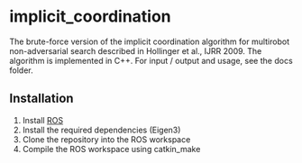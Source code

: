 # implicit_coordination

The brute-force version of the implicit coordination algorithm for multirobot non-adversarial search described in Hollinger et al., IJRR 2009. The algorithm is implemented in C++. For input / output and usage, see the docs folder.

## Installation
1. Install [ROS](http://www.ros.org/)
2. Install the required dependencies (Eigen3)
3. Clone the repository into the ROS workspace
4. Compile the ROS workspace using catkin_make
